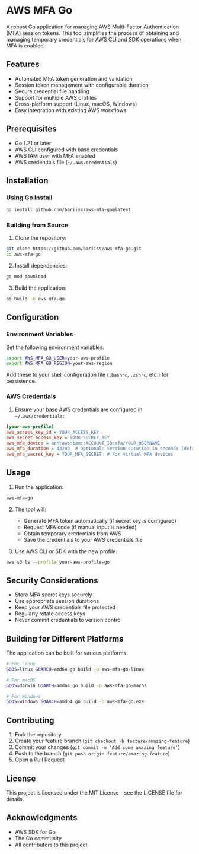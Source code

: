 # AWS MFA Go

A robust Go application for managing AWS Multi-Factor Authentication (MFA) session tokens. This tool simplifies the process of obtaining and managing temporary credentials for AWS CLI and SDK operations when MFA is enabled.

## Features

- Automated MFA token generation and validation
- Session token management with configurable duration
- Secure credential file handling
- Support for multiple AWS profiles
- Cross-platform support (Linux, macOS, Windows)
- Easy integration with existing AWS workflows

## Prerequisites

- Go 1.21 or later
- AWS CLI configured with base credentials
- AWS IAM user with MFA enabled
- AWS credentials file (`~/.aws/credentials`)

## Installation

### Using Go Install

```bash
go install github.com/bariiss/aws-mfa-go@latest
```

### Building from Source

1. Clone the repository:
```bash
git clone https://github.com/bariiss/aws-mfa-go.git
cd aws-mfa-go
```

2. Install dependencies:
```bash
go mod download
```

3. Build the application:
```bash
go build -o aws-mfa-go
```

## Configuration

### Environment Variables

Set the following environment variables:

```bash
export AWS_MFA_GO_USER=your-aws-profile
export AWS_MFA_GO_REGION=your-aws-region
```

Add these to your shell configuration file (`.bashrc`, `.zshrc`, etc.) for persistence.

### AWS Credentials

1. Ensure your base AWS credentials are configured in `~/.aws/credentials`:

```ini
[your-aws-profile]
aws_access_key_id = YOUR_ACCESS_KEY
aws_secret_access_key = YOUR_SECRET_KEY
aws_mfa_device = arn:aws:iam::ACCOUNT_ID:mfa/YOUR_USERNAME
aws_mfa_duration = 43200  # Optional: Session duration in seconds (default: 12 hours)
aws_mfa_secret_key = YOUR_MFA_SECRET  # For virtual MFA devices
```

## Usage

1. Run the application:
```bash
aws-mfa-go
```

2. The tool will:
   - Generate MFA token automatically (if secret key is configured)
   - Request MFA code (if manual input is needed)
   - Obtain temporary credentials from AWS
   - Save the credentials to your AWS credentials file

3. Use AWS CLI or SDK with the new profile:
```bash
aws s3 ls --profile your-aws-profile-go
```

## Security Considerations

- Store MFA secret keys securely
- Use appropriate session durations
- Keep your AWS credentials file protected
- Regularly rotate access keys
- Never commit credentials to version control

## Building for Different Platforms

The application can be built for various platforms:

```bash
# For Linux
GOOS=linux GOARCH=amd64 go build -o aws-mfa-go-linux

# For macOS
GOOS=darwin GOARCH=amd64 go build -o aws-mfa-go-macos

# For Windows
GOOS=windows GOARCH=amd64 go build -o aws-mfa-go.exe
```

## Contributing

1. Fork the repository
2. Create your feature branch (`git checkout -b feature/amazing-feature`)
3. Commit your changes (`git commit -m 'Add some amazing feature'`)
4. Push to the branch (`git push origin feature/amazing-feature`)
5. Open a Pull Request

## License

This project is licensed under the MIT License - see the LICENSE file for details.

## Acknowledgments

- AWS SDK for Go
- The Go community
- All contributors to this project